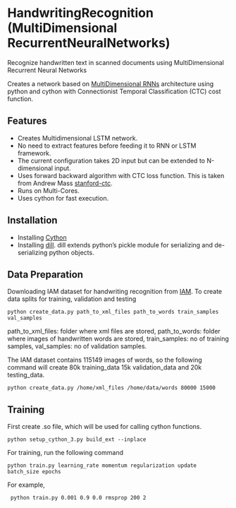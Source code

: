 # HandwritingRecognition (MultiDimensional RecurrentNeuralNetworks)
Recognize handwritten text in scanned documents using MultiDimensional Recurrent Neural Networks

Creates a network based on [MultiDimensional RNNs](http://people.idsia.ch/~juergen/nips2009.pdf) architecture using python and cython with Connectionist Temporal Classification (CTC) cost function.

## Features
* Creates Multidimensional LSTM network.
* No need to extract features before feeding it to RNN or LSTM framework.
* The current configuration takes 2D input but can be extended to N-dimensional input.
* Uses forward backward algorithm with CTC loss function. This is taken from Andrew Mass [stanford-ctc](https://github.com/amaas/stanford-ctc).
* Runs on Multi-Cores.
* Uses cython for fast execution.

## Installation
* Installing [Cython](http://cython.readthedocs.io/en/latest/src/quickstart/install.html)
* Installing [dill](https://pypi.python.org/pypi/dill). dill extends python’s pickle module for serializing and de-serializing python objects.

## Data Preparation
Downloading IAM dataset for handwriting recognition from [IAM](http://www.fki.inf.unibe.ch/databases/iam-handwriting-database).
To create data splits for training, validation and testing 

```
python create_data.py path_to_xml_files path_to_words train_samples val_samples 
```

path_to_xml_files: folder where xml files are stored, path_to_words: folder where images of handwritten words are stored, train_samples: no of training samples, val_samples: no of validation samples.

The IAM dataset contains 115149 images of words, so the following command will create 80k training_data 15k validation_data and 20k testing_data. 

```
python create_data.py /home/xml_files /home/data/words 80000 15000
```
## Training
First create .so file, which will be used for calling cython functions. 

```
python setup_cython_3.py build_ext --inplace
```

For training, run the following command

```
python train.py learning_rate momentum regularization update batch_size epochs
```

For example,

```
 python train.py 0.001 0.9 0.0 rmsprop 200 2
```



